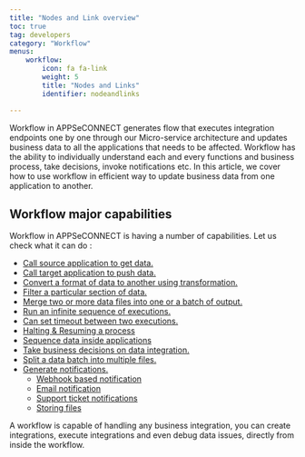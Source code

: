 ```yaml
---
title: "Nodes and Link overview"
toc: true
tag: developers
category: "Workflow"
menus: 
    workflow:
        icon: fa fa-link
        weight: 5
        title: "Nodes and Links" 
        identifier: nodeandlinks 

---
```


Workflow in APPSeCONNECT generates flow that executes integration endpoints one by one through our Micro-service architecture and 
updates business data to all the applications that needs to be affected. Workflow has the ability to individually understand
each and every functions and business process, take decisions, invoke notifications etc. In this article, we cover how to use workflow
in efficient way to update business data from one application to another. 

## Workflow major capabilities

Workflow in APPSeCONNECT is having a number of capabilities. Let us check what it can do : 

- [Call source application to get data.](/workflow/working-with-get)
- [Call target application to push data.](/workflow/working-with-post)
- [Convert a format of data to another using transformation.](/workflow/working-with-process)
- [Filter a particular section of data.](/workflow/working-with-filter)
- [Merge two or more data files into one or a batch of output.](/workflow/working-with-merger)
- [Run an infinite sequence of executions.](/workflow/working-with-loops)
- [Can set timeout between two executions.](/workflow/working-with-delay)
- [Halting & Resuming a process](/workflow/working-with-halt-resume/)
- [Sequence data inside applications](/workflow/working-with-sequencer)
- [Take business decisions on data integration.](/workflow/working-with-rule)
- [Split a data batch into multiple files.](/workflow/working-with-splitter)
- [Generate notifications.](/workflow/generating-actions)
  - [Webhook based notification](/workflow/generating-notification-webhooks)
  - [Email notification](/workflow/generating-notification-emails)
  - [Support ticket notifications](/workflow/generating-notification-support-ticket)
  - [Storing files](/workflow/generating-storage-action)

A workflow is capable of handling any business integration, you can create integrations,
execute integrations and even debug data issues, directly from inside the workflow. 

